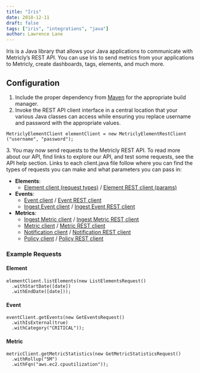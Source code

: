 ```yaml
---
title: "Iris"
date: 2018-12-11
draft: false
tags: ["iris", "integrations", "java"]
author: Lawrence Lane
---
```

Iris is a Java library that allows your Java applications to communicate with Metricly’s REST API. You can use Iris to send metrics from your applications to Metricly, create dashboards, tags, elements, and much more.


## Configuration
1. Include the proper dependency from [Maven](https://search.maven.org/#search|ga|1|g:%22com.netuitive%22%20AND%20a:%22iris%22) for the appropriate build manager.
2. Invoke the REST API client interface in a central location that your various Java classes can access while ensuring you replace username and password with the appropriate values.

```
MetriclyElementClient elementClient = new MetriclyElementRestClient
("username", "password");
```

3\. You may now send requests to the Metricly REST API. To read more about our API, find links to explore our API, and test some requests, see the API help section. Links to each client.java file follow where you can find the types of requests you can make and what parameters you can pass in:

- **Elements**:
  - [Element client (request types)](https://github.com/netuitive/Iris/blob/master/src/main/java/com/netuitive/iris/client/element/NetuitiveElementClient.java) / [Element REST client (params)](https://github.com/netuitive/Iris/blob/master/src/main/java/com/netuitive/iris/client/element/NetuitiveElementRestClient.java)  
- **Events**:
  - [Event client](https://github.com/netuitive/Iris/blob/master/src/main/java/com/netuitive/iris/client/event/NetuitiveEventClient.java) / [Event REST client](https://github.com/netuitive/Iris/blob/master/src/main/java/com/netuitive/iris/client/event/NetuitiveEventRestClient.java)
  - [Ingest Event client](https://github.com/netuitive/Iris/blob/master/src/main/java/com/netuitive/iris/client/event/NetuitiveIngestEventClient.java) / [Ingest Event REST client](https://github.com/netuitive/Iris/blob/master/src/main/java/com/netuitive/iris/client/event/NetuitiveIngestEventRestClient.java)  
- **Metrics**:
  - [Ingest Metric client](https://github.com/netuitive/Iris/blob/master/src/main/java/com/netuitive/iris/client/metric/NetuitiveIngestMetricClient.java) / [Ingest Metric REST client](https://github.com/netuitive/Iris/blob/master/src/main/java/com/netuitive/iris/client/metric/NetuitiveIngestMetricRestClient.java)
  - [Metric client](https://github.com/netuitive/Iris/blob/master/src/main/java/com/netuitive/iris/client/metric/NetuitiveMetricClient.java) / [Metric REST client](https://github.com/netuitive/Iris/blob/master/src/main/java/com/netuitive/iris/client/metric/NetuitiveMetricRestClient.java)
  - [Notification client](https://github.com/netuitive/Iris/blob/master/src/main/java/com/netuitive/iris/client/notification/NetuitiveNotificationClient.java) / [Notification REST client](https://github.com/netuitive/Iris/blob/master/src/main/java/com/netuitive/iris/client/notification/NetuitiveNotificationRestClient.java)
  - [Policy client](https://github.com/netuitive/Iris/blob/master/src/main/java/com/netuitive/iris/client/policy/NetuitivePolicyClient.java) / [Policy REST client](https://github.com/netuitive/Iris/blob/master/src/main/java/com/netuitive/iris/client/policy/NetuitivePolicyRestClient.java)


### Example Requests

#### Element

```
elementClient.listElements(new ListElementsRequest()
  .withStartDate([date])
  .withEndDate([date]));
```

#### Event

```
eventClient.getEvents(new GetEventsRequest()
  .withIsExternal(true)
  .withCategory("CRITICAL"));
```

#### Metric

```
metricClient.getMetricStatistics(new GetMetricStatisticsRequest()
  .withRollup("5M")
  .withFqn("aws.ec2.cpuutilization"));
```
